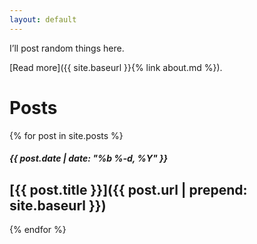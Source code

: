 ```yaml
---
layout: default
---
```

I’ll post random things here.

[Read more]({{ site.baseurl }}{% link about.md %}).

# Posts

{% for post in site.posts %}
##### {{ post.date | date: "%b %-d, %Y" }}
## [{{ post.title }}]({{ post.url | prepend: site.baseurl }})
{% endfor %}
